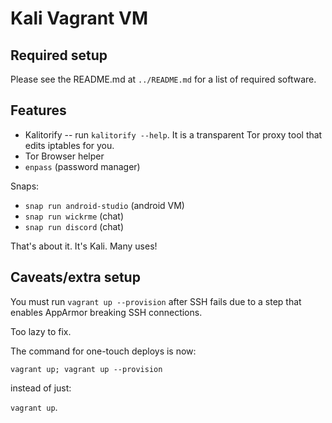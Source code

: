 # Kali Vagrant VM

## Required setup

Please see the README.md at `../README.md` for a list of required software.

## Features

- Kalitorify -- run `kalitorify --help`. It is a transparent Tor proxy tool that edits iptables for you.
- Tor Browser helper
- `enpass` (password manager)


Snaps:
 - `snap run android-studio` (android VM)
 - `snap run wickrme` (chat)
 - `snap run discord` (chat)

That's about it. It's Kali. Many uses!

## Caveats/extra setup

You must run `vagrant up --provision` after SSH fails due to a step that enables AppArmor breaking SSH connections.

Too lazy to fix.

The command for one-touch deploys is now:

`vagrant up; vagrant up --provision`

instead of just:

`vagrant up`.
